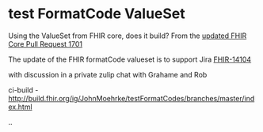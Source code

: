 # test FormatCode ValueSet

Using the ValueSet from FHIR core, does it build? From the [updated FHIR Core Pull Request 1701](https://github.com/HL7/fhir/pull/1710/)

The update of the FHIR formatCode valueset is to support Jira [FHIR-14104](https://jira.hl7.org/browse/FHIR-14104)

with discussion in a private zulip chat with Grahame and Rob

ci-build - http://build.fhir.org/ig/JohnMoehrke/testFormatCodes/branches/master/index.html

..

